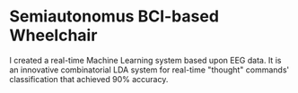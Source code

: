 # Semiautonomus BCI-based Wheelchair
I created a real-time Machine Learning system based upon EEG data. 
It is an innovative combinatorial LDA system for real-time "thought" commands' classification that achieved 90% accuracy.
